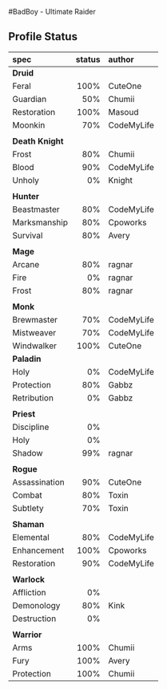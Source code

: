#BadBoy - Ultimate Raider

## Profile Status

|spec |status|author|
|:----|------:|:-------|
|**Druid**|||
|Feral|100%|CuteOne|
|Guardian|50%|Chumii |
|Restoration|100%|Masoud |
|Moonkin|70%|CodeMyLife|
||||
| **Death Knight** |  |  |
|Frost|80%|Chumii |
|Blood|90%|CodeMyLife |
|Unholy|0%|Knight|
||||
| **Hunter** |  |  |
|Beastmaster|80%|CodeMyLife |
|Marksmanship|80%|Cpoworks |
|Survival|80%|Avery |
||||
| **Mage** |  |  |
|Arcane|80%|ragnar |
|Fire|0%|ragnar |
|Frost|80%|ragnar |
||||
| **Monk** |  |  |
|Brewmaster|70%|CodeMyLife |
|Mistweaver|70%|CodeMyLife |
|Windwalker|100%|CuteOne |
| **Paladin**  |  |  |
|Holy|0%|CodeMyLife |
|Protection|80%|Gabbz |
|Retribution|0%|Gabbz |
||||
| **Priest**  |  |  |
|Discipline|0%||
|Holy|0%||
|Shadow|99%|ragnar|
||||
| **Rogue**  |  |  |
|Assassination|90%|CuteOne |
|Combat|80%|Toxin |
|Subtlety|70%|Toxin |
||||
| **Shaman** |  |  |
|Elemental|80%|CodeMyLife |
|Enhancement|100%|Cpoworks |
|Restoration|90%|CodeMyLife|
||||
| **Warlock**  |  |  |
|Affliction|0%||
|Demonology|80%|Kink |
|Destruction|0%||
||||
| **Warrior**  |  |  |
|Arms|100%|Chumii |
|Fury|100%|Avery |
|Protection|100%|Chumii |



